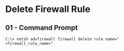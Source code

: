 # Delete Firewall Rule

## 01 - Command Prompt

`C:\> netsh advfirewall firewall delete rule name="<firewall_rule_name>"`
